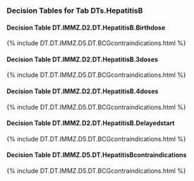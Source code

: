 ### Decision Tables for Tab  DTs.HepatitisB
#### Decision Table DT.IMMZ.D2.DT.HepatitisB.Birthdose
{% include DT.DT.IMMZ.D5.DT.BCGcontraindications.html %}
#### Decision Table DT.IMMZ.D2.DT.HepatitisB.3doses
{% include DT.DT.IMMZ.D5.DT.BCGcontraindications.html %}
#### Decision Table DT.IMMZ.D2.DT.HepatitisB.4doses
{% include DT.DT.IMMZ.D5.DT.BCGcontraindications.html %}
#### Decision Table DT.IMMZ.D2.DT.HepatitisB.Delayedstart
{% include DT.DT.IMMZ.D5.DT.BCGcontraindications.html %}
#### Decision Table DT.IMMZ.D5.DT.HepatitisBcontraindications
{% include DT.DT.IMMZ.D5.DT.BCGcontraindications.html %}

